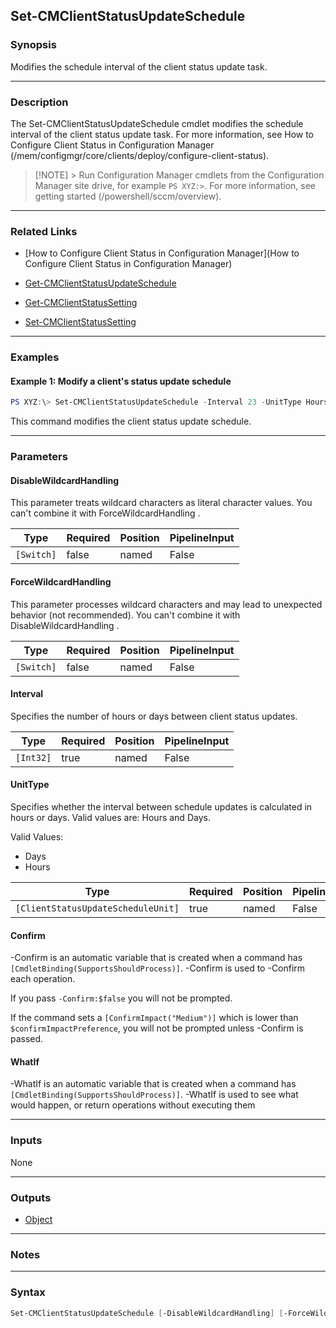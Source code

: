 Set-CMClientStatusUpdateSchedule
--------------------------------




### Synopsis
Modifies the schedule interval of the client status update task.



---


### Description

The Set-CMClientStatusUpdateSchedule cmdlet modifies the schedule interval of the client status update task. For more information, see How to Configure Client Status in Configuration Manager (/mem/configmgr/core/clients/deploy/configure-client-status).



> [!NOTE] > Run Configuration Manager cmdlets from the Configuration Manager site drive, for example `PS XYZ:>`. For more information, see getting started (/powershell/sccm/overview).



---


### Related Links
* [How to Configure Client Status in Configuration Manager](How to Configure Client Status in Configuration Manager)



* [Get-CMClientStatusUpdateSchedule](Get-CMClientStatusUpdateSchedule)



* [Get-CMClientStatusSetting](Get-CMClientStatusSetting)



* [Set-CMClientStatusSetting](Set-CMClientStatusSetting)





---


### Examples
#### Example 1: Modify a client's status update schedule
```PowerShell
PS XYZ:\> Set-CMClientStatusUpdateSchedule -Interval 23 -UnitType Hours
```
This command modifies the client status update schedule.


---


### Parameters
#### **DisableWildcardHandling**

This parameter treats wildcard characters as literal character values. You can't combine it with ForceWildcardHandling .






|Type      |Required|Position|PipelineInput|
|----------|--------|--------|-------------|
|`[Switch]`|false   |named   |False        |



#### **ForceWildcardHandling**

This parameter processes wildcard characters and may lead to unexpected behavior (not recommended). You can't combine it with DisableWildcardHandling .






|Type      |Required|Position|PipelineInput|
|----------|--------|--------|-------------|
|`[Switch]`|false   |named   |False        |



#### **Interval**

Specifies the number of hours or days between client status updates.






|Type     |Required|Position|PipelineInput|
|---------|--------|--------|-------------|
|`[Int32]`|true    |named   |False        |



#### **UnitType**

Specifies whether the interval between schedule updates is calculated in hours or days. Valid values are: Hours and Days.



Valid Values:

* Days
* Hours






|Type                              |Required|Position|PipelineInput|
|----------------------------------|--------|--------|-------------|
|`[ClientStatusUpdateScheduleUnit]`|true    |named   |False        |



#### **Confirm**
-Confirm is an automatic variable that is created when a command has ```[CmdletBinding(SupportsShouldProcess)]```.
-Confirm is used to -Confirm each operation.

If you pass ```-Confirm:$false``` you will not be prompted.


If the command sets a ```[ConfirmImpact("Medium")]``` which is lower than ```$confirmImpactPreference```, you will not be prompted unless -Confirm is passed.

#### **WhatIf**
-WhatIf is an automatic variable that is created when a command has ```[CmdletBinding(SupportsShouldProcess)]```.
-WhatIf is used to see what would happen, or return operations without executing them


---


### Inputs
None





---


### Outputs
* [Object](https://learn.microsoft.com/en-us/dotnet/api/System.Object)






---


### Notes




---


### Syntax
```PowerShell
Set-CMClientStatusUpdateSchedule [-DisableWildcardHandling] [-ForceWildcardHandling] -Interval <Int32> -UnitType {Days | Hours} [-Confirm] [-WhatIf] [<CommonParameters>]
```
